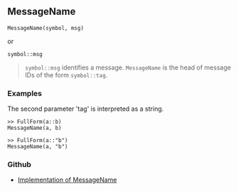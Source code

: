 ## MessageName

```
MessageName(symbol, msg)
```

or

```
symbol::msg
```

> `symbol::msg` identifies a message. `MessageName` is the head of message IDs of the form `symbol::tag`.

### Examples

The second parameter 'tag' is interpreted as a string.

```
>> FullForm(a::b)
MessageName(a, b)

>> FullForm(a::"b")
MessageName(a, "b")
```

### Github

* [Implementation of MessageName](https://github.com/axkr/symja_android_library/blob/master/symja_android_library/matheclipse-core/src/main/java/org/matheclipse/core/builtin/PatternMatching.java#L1015) 
